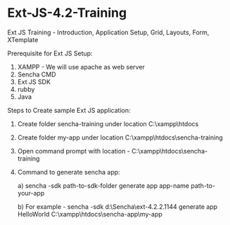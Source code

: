 # Ext-JS-4.2-Training
Ext JS Training - Introduction, Application Setup, Grid, Layouts, Form, XTemplate 

Prerequisite for Ext JS Setup:

1.	XAMPP - We will use apache as web server
2.	Sencha CMD
3.	Ext JS SDK
4.	rubby
5.	Java

Steps to Create sample Ext JS application:

1.	Create folder sencha-training under location C:\xampp\htdocs
2.	Create folder my-app under location C:\xampp\htdocs\sencha-training
3.	Open command prompt with location - C:\xampp\htdocs\sencha-training
4.	Command to generate sencha app:

    a)	sencha -sdk path-to-sdk-folder generate app app-name path-to-your-app
    
    b)	For example - sencha -sdk d:\Sencha\ext-4.2.2.1144 generate app HelloWorld C:\xampp\htdocs\sencha-app\my-app








